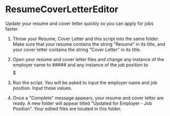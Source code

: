 # ResumeCoverLetterEditor

Update your resume and cover letter quickly so you can apply for jobs faster.

1) Throw your Resume, Cover Letter and this script into the same folder. Make sure that your resume contains the string "Resume" in its title, and your cover letter contains the string "Cover Letter" in its title.

2) Open your resume and cover letter files and change any instance of the employer name to ##### and any instance of the job position to $$$$$

3) Run the script. You will be asked to input the employer name and job position. Input these values.

4) Once a "Complete" message appears, your resume and cover letter are ready. A new folder will appear titled "Updated for Employer - Job Position". Your edited files are located in this folder. 

